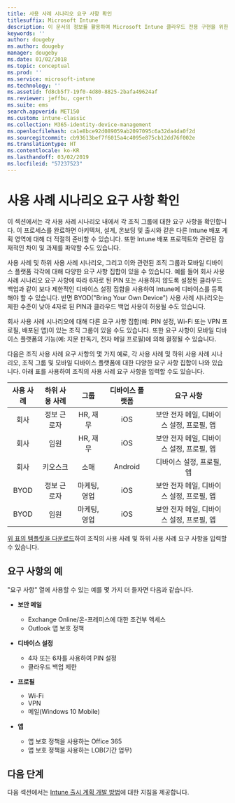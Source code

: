 ```yaml
---
title: 사용 사례 시나리오 요구 사항 확인
titlesuffix: Microsoft Intune
description: 이 문서의 정보를 활용하여 Microsoft Intune 클라우드 전용 구현을 위한 Intune 사용 사례 및 하위 사용 사례 시나리오 요구 사항을 확인할 수 있습니다.
keywords: ''
author: dougeby
ms.author: dougeby
manager: dougeby
ms.date: 01/02/2018
ms.topic: conceptual
ms.prod: ''
ms.service: microsoft-intune
ms.technology: ''
ms.assetid: fd8cb5f7-19f0-4d80-8825-2bafa49624af
ms.reviewer: jeffbu, cgerth
ms.suite: ems
search.appverid: MET150
ms.custom: intune-classic
ms.collection: M365-identity-device-management
ms.openlocfilehash: ca1e8bce92d089059ab2097095c6a32da4da0f2d
ms.sourcegitcommit: cb93613bef7f6015a4c4095e875cb12dd76f002e
ms.translationtype: HT
ms.contentlocale: ko-KR
ms.lasthandoff: 03/02/2019
ms.locfileid: "57237523"
---
```

# <a name="determine-use-case-scenario-requirements"></a>사용 사례 시나리오 요구 사항 확인

이 섹션에서는 각 사용 사례 시나리오 내에서 각 조직 그룹에 대한 요구 사항을 확인합니다. 이 프로세스를 완료하면 아키텍처, 설계, 온보딩 및 출시와 같은 다른 Intune 배포 계획 영역에 대해 더 적절히 준비할 수 있습니다. 또한 Intune 배포 프로젝트와 관련된 잠재적인 차이 및 과제를 파악할 수도 있습니다.

사용 사례 및 하위 사용 사례 시나리오, 그리고 이와 관련된 조직 그룹과 모바일 디바이스 플랫폼 각각에 대해 다양한 요구 사항 집합이 있을 수 있습니다. 예를 들어 회사 사용 사례 시나리오 요구 사항에 따라 6자로 된 PIN 또는 사용하지 않도록 설정된 클라우드 백업과 같이 보다 제한적인 디바이스 설정 집합을 사용하여 Intune에 디바이스를 등록해야 할 수 있습니다. 반면 BYOD("Bring Your Own Device") 사용 사례 시나리오는 제한 수준이 낮아 4자로 된 PIN과 클라우드 백업 사용이 허용될 수도 있습니다.

회사 사용 사례 시나리오에 대해 다른 요구 사항 집합(예: PIN 설정, Wi-Fi 또는 VPN 프로필, 배포된 앱)이 있는 조직 그룹이 있을 수도 있습니다. 또한 요구 사항이 모바일 디바이스 플랫폼의 기능(예: 지문 판독기, 전자 메일 프로필)에 의해 결정될 수 있습니다.

다음은 조직 사용 사례 요구 사항의 몇 가지 예로, 각 사용 사례 및 하위 사용 사례 시나리오, 조직 그룹 및 모바일 디바이스 플랫폼에 대한 다양한 요구 사항 집합이 나와 있습니다. 아래 표를 사용하여 조직의 사용 사례 요구 사항을 입력할 수도 있습니다.

| **사용 사례** | **하위 사용 사례** | **그룹** | **디바이스 플랫폼** | **요구 사항** |
|:---:|:---:|:---:|:---:|:---:|
| 회사 | 정보 근로자 | HR, 재무 | iOS | 보안 전자 메일, 디바이스 설정, 프로필, 앱 |                                                          
| 회사 | 임원 | HR, 재무 | iOS | 보안 전자 메일, 디바이스 설정, 프로필, 앱 |                                                         
| 회사 | 키오스크 | 소매 | Android | 디바이스 설정, 프로필, 앱 |
| BYOD | 정보 근로자 | 마케팅, 영업 | iOS | 보안 전자 메일, 디바이스 설정, 프로필, 앱 |                                                         
| BYOD | 임원 | 마케팅, 영업 | iOS | 보안 전자 메일, 디바이스 설정, 프로필, 앱 |

[위 표의 템플릿을 다운로드](https://gallery.technet.microsoft.com/Intune-deployment-planning-fae156c2?redir=0)하여 조직의 사용 사례 및 하위 사용 사례 요구 사항을 입력할 수 있습니다.


## <a name="examples-of-requirements"></a>요구 사항의 예

"요구 사항" 열에 사용할 수 있는 예를 몇 가지 더 들자면 다음과 같습니다.

- **보안 메일**
    - Exchange Online/온-프레미스에 대한 조건부 액세스
    - Outlook 앱 보호 정책

- **디바이스 설정**
    - 4자 또는 6자를 사용하여 PIN 설정
    - 클라우드 백업 제한

- **프로필**
    - Wi-Fi
    - VPN
    - 메일(Windows 10 Mobile)

- **앱**
    - 앱 보호 정책을 사용하는 Office 365
    - 앱 보호 정책을 사용하는 LOB(기간 업무)

## <a name="next-steps"></a>다음 단계

다음 섹션에서는 [Intune 출시 계획 개발 방법](planning-guide-rollout-plan.md)에 대한 지침을 제공합니다.
